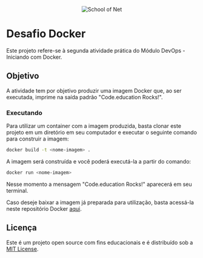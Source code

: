 <p align="center">
    <img src="https://fullcycle.com.br/wp-content/themes/fullcycle-blog/application/img/logo-fullcycle.png" title="FullCycle" alt="School of Net">
</p>


# Desafio Docker

Este projeto refere-se à segunda atividade prática do Módulo DevOps - Iniciando com Docker.

## Objetivo

A atividade tem por objetivo produzir uma imagem Docker que, ao ser executada, imprime na saída padrão "Code.education Rocks!".

### Executando

Para utilizar um container com a imagem produzida, basta clonar este projeto em um diretório em seu computador e executar o seguinte comando para construir a imagem:

```bash
docker build -t <nome-imagem> .
```

A imagem será construída e você poderá executá-la a partir do comando:

```bash
docker run <nome-imagem>
```

Nesse momento a mensagem "Code.education Rocks!" aparecerá em seu terminal.

Caso deseje baixar a imagem já preparada para utilização, basta acessá-la neste repositório Docker [aqui](https://hub.docker.com/r/duanyrf/codeeducation).


## Licença

Este é um projeto open source com fins educacionais e é distribuído sob a [MIT License](https://opensource.org/licenses/MIT).

